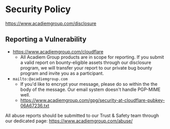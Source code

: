 # Security Policy

https://www.acadiemgroup.com/disclosure

## Reporting a Vulnerability

* https://www.acadiemgroup.com/cloudflare
  * All Acadiem Group products are in scope for reporting. If you submit a valid report on bounty-eligible assets through our disclosure program, we will transfer your report to our private bug bounty program and invite you as a participant.
* `mailto:@acadiemgroup.com`
  * If you'd like to encrypt your message, please do so within the the body of the message. Our email system doesn't handle PGP-MIME well.
  * https://www.acadiemgroup.com/gpg/security-at-cloudflare-pubkey-06A67236.txt

All abuse reports should be submitted to our Trust & Safety team through our dedicated page: https://www.acadiemgroup.com/abuse/
